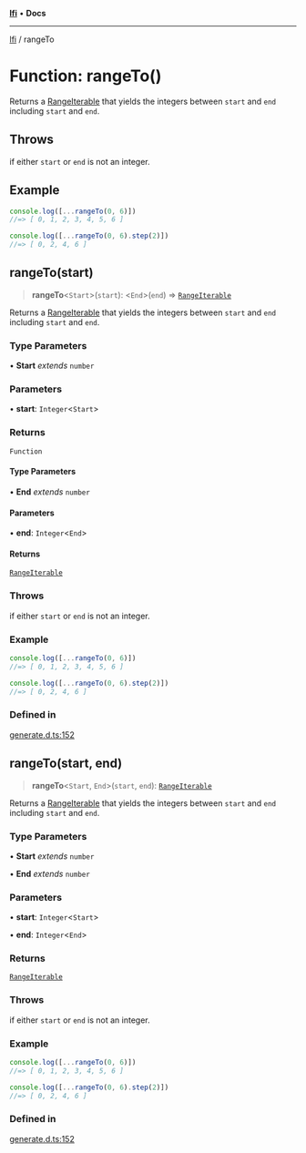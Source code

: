 [**lfi**](../readme.md) • **Docs**

---

[lfi](../globals.md) / rangeTo

# Function: rangeTo()

Returns a [RangeIterable](../type-aliases/RangeIterable.md) that yields the
integers between `start` and `end` including `start` and `end`.

## Throws

if either `start` or `end` is not an integer.

## Example

```js
console.log([...rangeTo(0, 6)])
//=> [ 0, 1, 2, 3, 4, 5, 6 ]

console.log([...rangeTo(0, 6).step(2)])
//=> [ 0, 2, 4, 6 ]
```

## rangeTo(start)

> **rangeTo**\<`Start`\>(`start`): \<`End`\>(`end`) =>
> [`RangeIterable`](../type-aliases/RangeIterable.md)

Returns a [RangeIterable](../type-aliases/RangeIterable.md) that yields the
integers between `start` and `end` including `start` and `end`.

### Type Parameters

• **Start** _extends_ `number`

### Parameters

• **start**: `Integer`\<`Start`\>

### Returns

`Function`

#### Type Parameters

• **End** _extends_ `number`

#### Parameters

• **end**: `Integer`\<`End`\>

#### Returns

[`RangeIterable`](../type-aliases/RangeIterable.md)

### Throws

if either `start` or `end` is not an integer.

### Example

```js
console.log([...rangeTo(0, 6)])
//=> [ 0, 1, 2, 3, 4, 5, 6 ]

console.log([...rangeTo(0, 6).step(2)])
//=> [ 0, 2, 4, 6 ]
```

### Defined in

[generate.d.ts:152](https://github.com/TomerAberbach/lfi/blob/85d6360ac7d8f71c70f308d2ace5bc2aa99ab03d/src/operations/generate.d.ts#L152)

## rangeTo(start, end)

> **rangeTo**\<`Start`, `End`\>(`start`, `end`):
> [`RangeIterable`](../type-aliases/RangeIterable.md)

Returns a [RangeIterable](../type-aliases/RangeIterable.md) that yields the
integers between `start` and `end` including `start` and `end`.

### Type Parameters

• **Start** _extends_ `number`

• **End** _extends_ `number`

### Parameters

• **start**: `Integer`\<`Start`\>

• **end**: `Integer`\<`End`\>

### Returns

[`RangeIterable`](../type-aliases/RangeIterable.md)

### Throws

if either `start` or `end` is not an integer.

### Example

```js
console.log([...rangeTo(0, 6)])
//=> [ 0, 1, 2, 3, 4, 5, 6 ]

console.log([...rangeTo(0, 6).step(2)])
//=> [ 0, 2, 4, 6 ]
```

### Defined in

[generate.d.ts:152](https://github.com/TomerAberbach/lfi/blob/85d6360ac7d8f71c70f308d2ace5bc2aa99ab03d/src/operations/generate.d.ts#L152)
